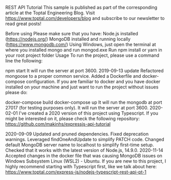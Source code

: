 REST API Tutorial
This sample is published as part of the corresponding article at the Toptal Engineering Blog. Visit https://www.toptal.com/developers/blog and subscribe to our newsletter to read great posts!

Before using
Please make sure that you have:
Node.js installed (https://nodejs.org/)
MongoDB installed and running locally (https://www.mongodb.com/)
Using Windows, just open the terminal at where you installed mongo and run mongod.exe
Run npm install or yarn in your root project folder
Usage
To run the project, please use a command line the following:

npm start
It will run the server at port 3600.
2019-09-13 update
Refactored mongoose to a proper common service.
Added a Dockerfile and docker-compose configuration.
If you are familiar to docker and you have docker installed on your machine and just want to run the project without issues please do:

docker-compose build
docker-compose up
It will run the mongodb at port 27017 (for testing purposes only).
It will run the server at port 3600.
2020-02-01
I've created a 2020 version of this project using Typescript. If you might be interested on it, please check the following repository: https://github.com/makinhs/expressjs-api-tutorial

2020-09-09
Updated and pruned dependencies.
Fixed deprecation warnings.
Leveraged findOneAndUpdate to simplify PATCH code.
Changed default MongoDB server name to localhost to simplify first-time setup.
Checked that it works with the latest version of Node.js, 14.9.0.
2020-11-14
Accepted changes in the docker file that was causing MongoDB issues on Windows Subsystem Linux (WSL2) - Ubuntu.
If you are new to this project, I highly recommend starting with Typescript first, like we talk about here: https://www.toptal.com/express-js/nodejs-typescript-rest-api-pt-1